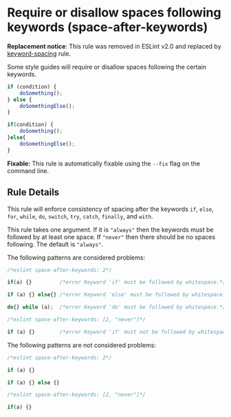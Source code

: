 # Require or disallow spaces following keywords (space-after-keywords)

**Replacement notice**: This rule was removed in ESLint v2.0 and replaced by [keyword-spacing](keyword-spacing.md) rule.

Some style guides will require or disallow spaces following the certain keywords.

```js
if (condition) {
    doSomething();
} else {
    doSomethingElse();
}

if(condition) {
    doSomething();
}else{
    doSomethingElse();
}
```

**Fixable:** This rule is automatically fixable using the `--fix` flag on the command line.

## Rule Details

This rule will enforce consistency of spacing after the keywords `if`, `else`, `for`, `while`, `do`, `switch`, `try`, `catch`, `finally`, and `with`.

This rule takes one argument. If it is `"always"` then the keywords must be followed by at least one space. If `"never"`
then there should be no spaces following. The default is `"always"`.

The following patterns are considered problems:

```js
/*eslint space-after-keywords: 2*/

if(a) {}         /*error Keyword 'if' must be followed by whitespace.*/

if (a) {} else{} /*error Keyword 'else' must be followed by whitespace.*/

do{} while (a);  /*error Keyword 'do' must be followed by whitespace.*/
```

```js
/*eslint space-after-keywords: [2, "never"]*/

if (a) {}        /*error Keyword 'if' must not be followed by whitespace.*/
```

The following patterns are not considered problems:

```js
/*eslint space-after-keywords: 2*/

if (a) {}

if (a) {} else {}
```

```js
/*eslint space-after-keywords: [2, "never"]*/

if(a) {}
```
